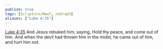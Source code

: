 ```yaml
---
publish: true
tags: [Scripture/NewT, noGraph]
aliases: ["Luke 4:35"]
---
```

[Luke 4:35](https://churchofjesuschrist.org/study/scriptures/nt/luke/4?lang=eng&id=p35#p35) And Jesus rebuked him, saying, Hold thy peace, and come out of him. And when the devil had thrown him in the midst, he came out of him, and hurt him not.
